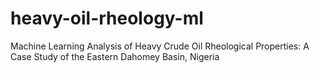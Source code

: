 # heavy-oil-rheology-ml
Machine Learning Analysis of Heavy Crude Oil Rheological Properties: A Case Study of the Eastern Dahomey Basin, Nigeria
